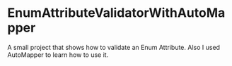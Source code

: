 # EnumAttributeValidatorWithAutoMapper
A small project that shows how to validate an Enum Attribute. Also I used AutoMapper to learn how to use it.
